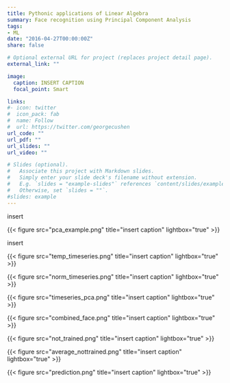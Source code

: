 ```yaml
---
title: Pythonic applications of Linear Algebra
summary: Face recognition using Principal Component Analysis
tags:
- ML
date: "2016-04-27T00:00:00Z"
share: false

# Optional external URL for project (replaces project detail page).
external_link: ""

image:
  caption: INSERT CAPTION
  focal_point: Smart

links:
#- icon: twitter
#  icon_pack: fab
#  name: Follow
#  url: https://twitter.com/georgecushen
url_code: ""
url_pdf: ""
url_slides: ""
url_video: ""

# Slides (optional).
#   Associate this project with Markdown slides.
#   Simply enter your slide deck's filename without extension.
#   E.g. `slides = "example-slides"` references `content/slides/example-slides.md`.
#   Otherwise, set `slides = ""`.
#slides: example
---
```


insert

{{< figure src="pca_example.png" title="insert caption" lightbox="true" >}}

insert

{{< figure src="temp_timeseries.png" title="insert caption" lightbox="true" >}}

{{< figure src="norm_timeseries.png" title="insert caption" lightbox="true" >}}

{{< figure src="timeseries_pca.png" title="insert caption" lightbox="true" >}}

{{< figure src="combined_face.png" title="insert caption" lightbox="true" >}}

{{< figure src="not_trained.png" title="insert caption" lightbox="true" >}}

{{< figure src="average_nottrained.png" title="insert caption" lightbox="true" >}}

{{< figure src="prediction.png" title="insert caption" lightbox="true" >}}
